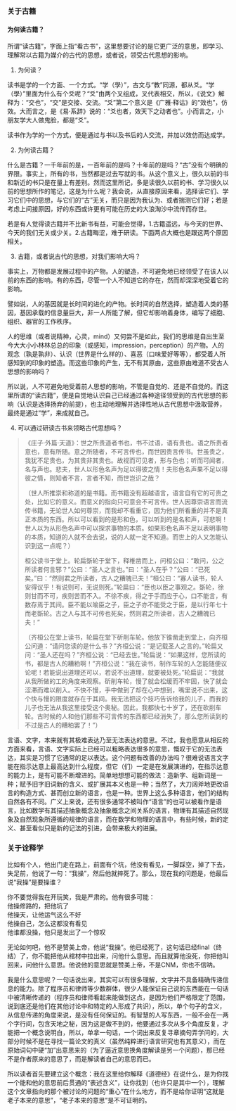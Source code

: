 

### 关于古籍

#### 为何读古籍？

所谓“读古籍”，字面上指“看古书”，这里想要讨论的是它更广泛的意思，即学习、理解常以古籍为媒介的古代的思想，或者说，领受古代思想的影响。

1. 为何读？

读书是学的一个方面、一个方式。“学（學）”，古文与“教”同源，都从爻。“学（學）”里面为什么有个爻呢？“爻”由两个叉组成，叉代表相交，所以，《说文》解释为：“交也”，“交”是交接、交流。“爻”第二个意义是《广雅·释诂》的“效也”，仿效。大而言之，是《易·系辞》说的：“爻也者，效天下之动者也”。小而言之，小朋友学大人做鬼脸，都是“爻”。   

读书作为学的一个方式，便是通过与书以及书后的人交流，并加以效仿而达成学。

2. 为何读古籍？

什么是古籍？一千年前的是，一百年前的是吗？十年前的是吗？“古”没有个明确的界限。事实上，所有的书，当然都是过去写就的书。从这个意义上，很久以前的书和新近的书只是在量上有差别。然而这里所记，多是读很久以前的书、学习很久以前的思想所作的笔记，这是为什么呢？我会说，从直接原因来看，选择读它们、学习它们中的思想，与它们的“古”无关，而只是因为我认为、或者揣测它们好；若是考虑上间接原因，好的东西或许更有可能在历史的大浪淘沙中流传而存世。 

若是有人觉得读古籍并不比新书有益，可能会觉得，1.古籍遥远，与今天的世界、今天的我们无关或少关。2.古籍晦涩，难于研读。下面两点大概也是跟这两个原因相关。

3. 古籍，或者说古代的思想，对我们影响大吗？

事实上，万物都是发展过程中的产物。人的塑造，不可避免地已经领受了在该人以前的东西的影响。有的东西，尽管一个人不知道它的存在，然而却深深地受着它的影响。

譬如说，人的基因就是长时间的进化的产物。长时间的自然选择，塑造着人类的基因，基因承载的信息量巨大，非一人所能了解，但它却影响着身体，编写了细胞、组织、器官的工作秩序。

人的思维（或者说精神，心灵，mind）又何尝不是如此，我们的思维是自出生至今大大小小林林总总的印象（或感知，impression，perception）的产物。人的观念（孰是孰非）、认识（世界是什么样的）、喜恶（口味爱好等等），都受着人所感知到的印象的塑造。而这些印象的产生，无不有其原由，这些原由难道不受古人思想的影响吗？

所以说，人不可避免地受着前人思想的影响，不管是自觉的、还是不自觉的。而这里所谓的“读古籍”，便是自觉地认识自己已经通过各种途径领受到的古代思想的影响（认识是选择扬弃的前提），也主动地理解并选择性地从古代思想中汲取营养，最终是通过“学”，来成就自己。

4. 可以通过研读古书来领略古代思想吗？

> 《庄子·外篇·天道》：世之所贵道者书也，书不过语，语有贵也。语之所贵者意也，意有所随。意之所随者，不可言传也，而世因贵言传书。世虽贵之，我犹不足贵也，为其贵非其贵也。故视而可见者，形与色也；听而可闻者，名与声也。悲夫，世人以形色名声为足以得彼之情！夫形色名声果不足以得彼之情，则知者不言，言者不知，而世岂识之哉？
> 
> （世人所推崇和称道的是书籍。而书籍没有超越语言，语言自有它的可贵之处，比如它的意义。而意义的指向只可意会不可言传。世人因尊崇语言而流传书籍，无论世人如何尊崇，而我却不看重它，因为他们所看重的并不是真正本质的东西。所以可以看到的是形和色，可以听到的是名和声，可悲啊！世人以为从形色名声中可以探求事物的本质。如果形色名声不足以表明事物的本质，知道的人就不会去说，说的人就一定不知道。而世上的人又怎能认识到这一点呢？）
> 
> 桓公读书于堂上。轮扁斲轮于堂下，释椎凿而上，问桓公曰：“敢问，公之所读者何言邪？”公曰：“圣人之言也。”曰：“圣人在乎？”公曰：“已死矣。”曰：“然则君之所读者，古人之糟魄已夫！”桓公曰：“寡人读书，轮人安得议乎！有说则可，无说则死。”轮扁曰：“臣也以臣之事观之。斲轮，徐则甘而不可，疾则苦而不入。不徐不疾，得之于手而应于心，口不能言，有数存焉于其间。臣不能以喻臣之子，臣之子亦不能受之于臣，是以行年七十而老斲轮。古之人与其不可传也死矣，然则君之所读者，古人之糟魄已夫！”
>
> （齐桓公在堂上读书，轮扁在堂下斫削车轮。他放下锥凿走到堂上，向齐桓公问道：“请问您读的是什么书？”齐桓公说：“是记载圣人之言的。”轮扁又问：“圣人还在吗？”齐桓公说：“已经去世。”轮扁说：“如果这样，您所读的书，都是古人的糟粕啊！”齐桓公说：“我在读书，制作车轮的人怎能随便议论呢！若能说出道理还可以，若说不出道理，就要被处死。”轮扁说：“我就从我所做的工的角度来观察。斫削车轮，慢了就会松缓而不牢固，快了就会涩滞而难以削入。不快不慢，手中做到了却在心中想到，嘴里说不出来，这个快与慢的限度就存在于其间。我无法把这个技巧告诉给我的儿子，而我的儿子也无法从我这里接受这个奥秘。因此，我都快七十岁了，还在砍削车轮。古时候的人和他们那些不可言传的东西都已经消失了，那么您所读到的不过是古人的糟粕罢了！”）

言语、文字，本来就有其极难表达乃至无法表达的意思。不过，我也愿意从相反的方面来看，言语、文字实际上已经可以粗略表达很多的意思，慨叹于它的无法表达，其实是习惯了它通常的足以表达。这个问题有改善的办法吗？很难说语言文字能在指示达意上最高达到什么程度，但它（们）一定是在发展演进的，在指示达意的能力上，是有可能不断增进的。简单地想想可能的做法：造新字、组新词是一种；赋予旧字旧词新的含义、或扩展其本义也是一种；当然了，大刀阔斧地更改语言的构造方式、甚而创立新的语言，也是一种。世界上这么多种语言，他们的结构自然各有不同。广义上来说，还有很多通常不被叫作“语言”的也可以被看作是语言，比如数学有其描述抽象概念及抽象概念之间关系的语言，物理有其描述自然现象及自然现象所遵循的规律的语言，而在数学和物理的语言中，有些时候，新的定义、甚至看似只是新的记法的引进，会带来极大的进展。    




### 关于诠释学

比如有个人，他出门走在路上，前面有个坑，他没有看见，一脚踩空，掉了下去，失足前，他说了一句：“我操”，然后他就摔死了。那么，现在我的问题是，他最后说“我操”是要操谁？

你不要觉得我在开玩笑，我是严肃的。他有很多可能：  
他操修路的，把他坑了  
他操天，让他运气这么不好  
他操自己，怎么这都没有看见  
他谁都没操，他只是发出了一个惊叹  

无论如何吧，他不是赞美上帝，他说“我操”。他已经死了，这句话已经final（终结）了，你不能把他从棺材中拉出来，问他什么意思。而且就算他没死，你把他叫回来，问他什么意思。他说他的意思就是赞美上帝，不是CNM，你也不信呐。

我是什么意思呢？一句话说出来，其实可以有很多理解，文字并不具备精确传递信息的能力。除了程序员和律师等少数群体，很少人能保证自己说的东西能在一句话中被清晰传递的（程序员和律师看起来能做到这点，是因为他们严格限定了范围，说到底还是他们在其他讨论中和特定的人形成了共识），所以，单个句子的含义，从信息传递的角度来说，是没有任何保证的。有智慧的人写东西，一般不会在一两个字行间，包含天地之秘，因为这是做不到的，他要通过多次从多个角度反复，才能把一个概念说明白，所以，单拿一句话，一个词出来反复寻章摘句弄学问的，大部分时候不是在寻找一篇论文的真义（虽然纯粹进行语言研究也有其意义），而在原始词句中硬“加”出意思来的（为了逼近意思换角度解读是另一个问题），那已经不是作者原来的意思了，而是解读者自己的意思而已。

所以读者首先要建立这个概念：我在这里给你解释《道德经》在说什么，是为你找一个能和他的意思前后贯通的“表述含义”，让你找到（也许只是其中一个），理解这个文章指向的那个被讨论的问题的“重心”在什么地方，而不是给你证明“这就是老子本来的意思”，“老子本来的意思”是不可证明的。
